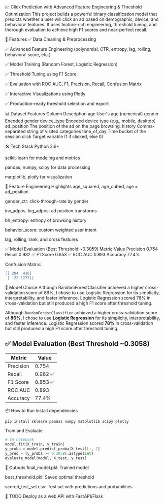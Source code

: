 📈 Click Prediction with Advanced Feature Engineering & Threshold Optimization
This project builds a powerful binary classification model that predicts whether a user will click an ad based on demographic, device, and behavioral features. It uses feature-rich engineering, threshold tuning, and thorough evaluation to achieve high F1 scores and near-perfect recall.

🚀 Features
✅ Data Cleaning & Preprocessing

✅ Advanced Feature Engineering (polynomial, CTR, entropy, lag, rolling, behavioral score, etc.)

✅ Model Training (Random Forest, Logistic Regression)

✅ Threshold Tuning using F1 Score

✅ Evaluation with ROC AUC, F1, Precision, Recall, Confusion Matrix

✅ Interactive Visualizations using Plotly

✅ Production-ready threshold selection and export

📊 Dataset Features
Column	Description
age	User's age (numerical)
gender	Encoded gender
device_type	Encoded device type (e.g., mobile, desktop)
ad_position	The position of the ad on the page
browsing_history	Comma-separated string of visited categories
time_of_day	Time bucket of the session
click	Target variable (1 if clicked, else 0)

🛠 Tech Stack
Python 3.6+

scikit-learn for modeling and metrics

pandas, numpy, scipy for data processing

matplotlib, plotly for visualization

🧠 Feature Engineering Highlights
age_squared, age_cubed, age × ad_position

gender_ctr: click-through-rate by gender

inv_adpos, log_adpos: ad position transforms

bh_entropy: entropy of browsing history

behavior_score: custom weighted user intent

lag, rolling, rank, and cross features

✅ Model Evaluation (Best Threshold ~0.3059)
Metric	Value
Precision	0.754
Recall	0.982 ✅
F1 Score	0.853 ✅
ROC AUC	0.893
Accuracy	77.4%

Confusion Matrix:

```lua
[[ 284  416]
 [  22 1277]]
```
🧪 Model Choice
Although RandomForestClassifier achieved a higher cross-validation score of 86%, I chose to use Logistic Regression for its simplicity, interpretability, and faster inference. Logistic Regression scored 78% in cross-validation but still produced a high F1 score after threshold tuning.

Although `RandomForestClassifier` achieved a higher cross-validation score of **86%**, I chose to use **Logistic Regression** for its simplicity, interpretability, and faster inference. Logistic Regression scored **78%** in cross-validation but still produced a high F1 score after threshold tuning.

## ✅ Model Evaluation (Best Threshold ~0.3058)

| Metric     | Value    |
|------------|----------|
| Precision  | 0.754    |
| Recall     | 0.982 ✅ |
| F1 Score   | 0.853 ✅ |
| ROC AUC    | 0.893    |
| Accuracy   | 77.4%    |


📦 How to Run
Install dependencies

```bash
pip install sklearn pandas numpy matplotlib scipy plotly
```

Train and Evaluate

```python
# In notebook
model.fit(X_train, y_train)
y_proba = model.predict_proba(X_test)[:, 1]
y_pred = (y_proba >= 0.3058).astype(int)
evaluate_model(model, X_test, y_test)
```

📁 Outputs
final_model.pkl: Trained model

best_threshold.pkl: Saved optimal threshold

scored_test_set.csv: Test set with predictions and probabilities

📌 TODO
Deploy as a web API with FastAPI/Flask
